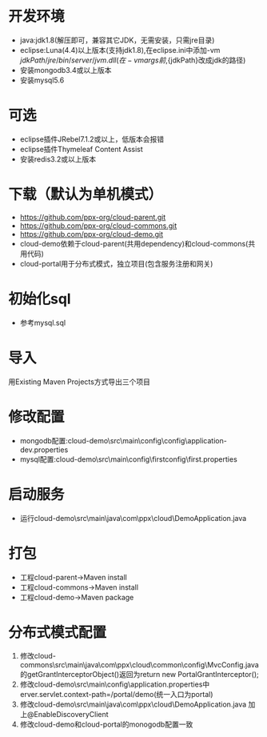 
# 开发环境
* java:jdk1.8(解压即可，兼容其它JDK，无需安装，只需jre目录)
* eclipse:Luna(4.4)以上版本(支持jdk1.8),在eclipse.ini中添加-vm ${jdkPath}/jre/bin/server/jvm.dll(在-vmargs前,${jdkPath}改成jdk的路径)
* 安装mongodb3.4或以上版本
* 安装mysql5.6

# 可选
* eclipse插件JRebel7.1.2或以上，低版本会报错
* eclipse插件Thymeleaf Content Assist
* 安装redis3.2或以上版本

# 下载（默认为单机模式）
* https://github.com/ppx-org/cloud-parent.git
* https://github.com/ppx-org/cloud-commons.git
* https://github.com/ppx-org/cloud-demo.git
* cloud-demo依赖于cloud-parent(共用dependency)和cloud-commons(共用代码)
* cloud-portal用于分布式模式，独立项目(包含服务注册和网关)

# 初始化sql
* 参考mysql.sql

# 导入
用Existing Maven Projects方式导出三个项目

# 修改配置
* mongodb配置:cloud-demo\src\main\config\config\application-dev.properties
* mysql配置:cloud-demo\src\main\config\firstconfig\first.properties

# 启动服务
* 运行cloud-demo\src\main\java\com\ppx\cloud\DemoApplication.java

# 打包
* 工程cloud-parent->Maven install
* 工程cloud-commons->Maven install
* 工程cloud-demo->Maven package

# 分布式模式配置
1. 修改cloud-commons\src\main\java\com\ppx\cloud\common\config\MvcConfig.java的getGrantInterceptorObject()返回为return new PortalGrantInterceptor();
2. 修改cloud-demo\src\main\config\application.properties中erver.servlet.context-path=/portal/demo(统一入口为portal)
3. 修改cloud-demo\src\main\java\com\ppx\cloud\DemoApplication.java 加上@EnableDiscoveryClient
4. 修改cloud-demo和cloud-portal的monogodb配置一致



































